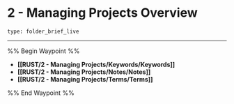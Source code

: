 # 2 - Managing Projects Overview
 
```ccard
type: folder_brief_live
```
 
---

%% Begin Waypoint %%
- **[[RUST/2 - Managing Projects/Keywords/Keywords]]**
- **[[RUST/2 - Managing Projects/Notes/Notes]]**
- **[[RUST/2 - Managing Projects/Terms/Terms]]**

%% End Waypoint %%